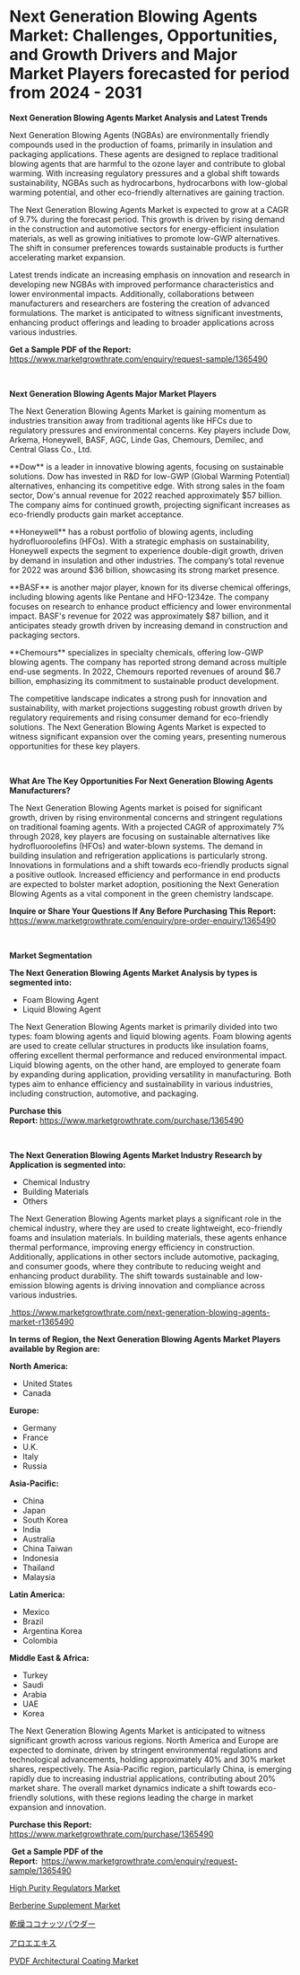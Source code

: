 <p><h1>Next Generation Blowing Agents Market: Challenges, Opportunities, and Growth Drivers and Major Market Players forecasted for period from 2024 - 2031</h1></p><p><strong>Next Generation Blowing Agents Market Analysis and Latest Trends</strong></p>
<p><p>Next Generation Blowing Agents (NGBAs) are environmentally friendly compounds used in the production of foams, primarily in insulation and packaging applications. These agents are designed to replace traditional blowing agents that are harmful to the ozone layer and contribute to global warming. With increasing regulatory pressures and a global shift towards sustainability, NGBAs such as hydrocarbons, hydrocarbons with low-global warming potential, and other eco-friendly alternatives are gaining traction.</p><p>The Next Generation Blowing Agents Market is expected to grow at a CAGR of 9.7% during the forecast period. This growth is driven by rising demand in the construction and automotive sectors for energy-efficient insulation materials, as well as growing initiatives to promote low-GWP alternatives. The shift in consumer preferences towards sustainable products is further accelerating market expansion. </p><p>Latest trends indicate an increasing emphasis on innovation and research in developing new NGBAs with improved performance characteristics and lower environmental impacts. Additionally, collaborations between manufacturers and researchers are fostering the creation of advanced formulations. The market is anticipated to witness significant investments, enhancing product offerings and leading to broader applications across various industries.</p></p>
<p><strong>Get a Sample PDF of the Report:&nbsp;</strong> <a href="https://www.marketgrowthrate.com/enquiry/request-sample/1365490">https://www.marketgrowthrate.com/enquiry/request-sample/1365490</a></p>
<p>&nbsp;</p>
<p><strong>Next Generation Blowing Agents Major Market Players</strong></p>
<p><p>The Next Generation Blowing Agents Market is gaining momentum as industries transition away from traditional agents like HFCs due to regulatory pressures and environmental concerns. Key players include Dow, Arkema, Honeywell, BASF, AGC, Linde Gas, Chemours, Demilec, and Central Glass Co., Ltd.</p><p>**Dow** is a leader in innovative blowing agents, focusing on sustainable solutions. Dow has invested in R&D for low-GWP (Global Warming Potential) alternatives, enhancing its competitive edge. With strong sales in the foam sector, Dow's annual revenue for 2022 reached approximately $57 billion. The company aims for continued growth, projecting significant increases as eco-friendly products gain market acceptance.</p><p>**Honeywell** has a robust portfolio of blowing agents, including hydrofluoroolefins (HFOs). With a strategic emphasis on sustainability, Honeywell expects the segment to experience double-digit growth, driven by demand in insulation and other industries. The company’s total revenue for 2022 was around $36 billion, showcasing its strong market presence.</p><p>**BASF** is another major player, known for its diverse chemical offerings, including blowing agents like Pentane and HFO-1234ze. The company focuses on research to enhance product efficiency and lower environmental impact. BASF's revenue for 2022 was approximately $87 billion, and it anticipates steady growth driven by increasing demand in construction and packaging sectors.</p><p>**Chemours** specializes in specialty chemicals, offering low-GWP blowing agents. The company has reported strong demand across multiple end-use segments. In 2022, Chemours reported revenues of around $6.7 billion, emphasizing its commitment to sustainable product development.</p><p>The competitive landscape indicates a strong push for innovation and sustainability, with market projections suggesting robust growth driven by regulatory requirements and rising consumer demand for eco-friendly solutions. The Next Generation Blowing Agents Market is expected to witness significant expansion over the coming years, presenting numerous opportunities for these key players.</p></p>
<p>&nbsp;</p>
<p><strong>What Are The Key Opportunities For Next Generation Blowing Agents Manufacturers?</strong></p>
<p><p>The Next Generation Blowing Agents market is poised for significant growth, driven by rising environmental concerns and stringent regulations on traditional foaming agents. With a projected CAGR of approximately 7% through 2028, key players are focusing on sustainable alternatives like hydrofluoroolefins (HFOs) and water-blown systems. The demand in building insulation and refrigeration applications is particularly strong. Innovations in formulations and a shift towards eco-friendly products signal a positive outlook. Increased efficiency and performance in end products are expected to bolster market adoption, positioning the Next Generation Blowing Agents as a vital component in the green chemistry landscape.</p></p>
<p><strong>Inquire or Share Your Questions If Any Before Purchasing This Report:</strong> <a href="https://www.marketgrowthrate.com/enquiry/pre-order-enquiry/1365490">https://www.marketgrowthrate.com/enquiry/pre-order-enquiry/1365490</a></p>
<p>&nbsp;</p>
<p><strong>Market Segmentation</strong></p>
<p><strong>The Next Generation Blowing Agents Market Analysis by types is segmented into:</strong></p>
<p><ul><li>Foam Blowing Agent</li><li>Liquid Blowing Agent</li></ul></p>
<p><p>The Next Generation Blowing Agents market is primarily divided into two types: foam blowing agents and liquid blowing agents. Foam blowing agents are used to create cellular structures in products like insulation foams, offering excellent thermal performance and reduced environmental impact. Liquid blowing agents, on the other hand, are employed to generate foam by expanding during application, providing versatility in manufacturing. Both types aim to enhance efficiency and sustainability in various industries, including construction, automotive, and packaging.</p></p>
<p><strong>Purchase this Report:&nbsp;</strong><a href="https://www.marketgrowthrate.com/purchase/1365490">https://www.marketgrowthrate.com/purchase/1365490</a></p>
<p>&nbsp;</p>
<p><strong>The Next Generation Blowing Agents Market Industry Research by Application is segmented into:</strong></p>
<p><ul><li>Chemical Industry</li><li>Building Materials</li><li>Others</li></ul></p>
<p><p>The Next Generation Blowing Agents market plays a significant role in the chemical industry, where they are used to create lightweight, eco-friendly foams and insulation materials. In building materials, these agents enhance thermal performance, improving energy efficiency in construction. Additionally, applications in other sectors include automotive, packaging, and consumer goods, where they contribute to reducing weight and enhancing product durability. The shift towards sustainable and low-emission blowing agents is driving innovation and compliance across various industries.</p></p>
<p><a href="https://www.marketgrowthrate.com/next-generation-blowing-agents-market-r1365490">&nbsp;https://www.marketgrowthrate.com/next-generation-blowing-agents-market-r1365490</a></p>
<p><strong>In terms of Region, the Next Generation Blowing Agents Market Players available by Region are:</strong></p>
<p>
    <p> <strong> North America: </strong>
        <ul>
            <li>United States</li>
            <li>Canada</li>
        </ul>
        </p> 
    <p> <strong> Europe: </strong>
        <ul>
            <li>Germany</li>
            <li>France</li>
            <li>U.K.</li>
            <li>Italy</li>
            <li>Russia</li>
        </ul>
        </p> 
    <p> <strong> Asia-Pacific: </strong>
        <ul>
            <li>China</li>
            <li>Japan</li>
            <li>South Korea</li>
            <li>India</li>
            <li>Australia</li>
            <li>China Taiwan</li>
            <li>Indonesia</li>
            <li>Thailand</li>
            <li>Malaysia</li>
        </ul>
        </p> 
    <p> <strong> Latin America: </strong>
        <ul>
            <li>Mexico</li>
            <li>Brazil</li>
            <li>Argentina Korea</li>
            <li>Colombia</li>
        </ul>
        </p> 
    <p> <strong> Middle East & Africa: </strong>
        <ul>
            <li>Turkey</li>
            <li>Saudi</li>
            <li>Arabia</li>
            <li>UAE</li>
            <li>Korea</li>
        </ul>
    </p>
    </p>
<p><p>The Next Generation Blowing Agents Market is anticipated to witness significant growth across various regions. North America and Europe are expected to dominate, driven by stringent environmental regulations and technological advancements, holding approximately 40% and 30% market shares, respectively. The Asia-Pacific region, particularly China, is emerging rapidly due to increasing industrial applications, contributing about 20% market share. The overall market dynamics indicate a shift towards eco-friendly solutions, with these regions leading the charge in market expansion and innovation.</p></p>
<p><strong>Purchase this Report: </strong><a href="https://www.marketgrowthrate.com/purchase/1365490">https://www.marketgrowthrate.com/purchase/1365490</a></p>
<p>&nbsp;<strong>Get a Sample PDF of the Report:&nbsp;&nbsp;</strong><a href="https://www.marketgrowthrate.com/enquiry/request-sample/1365490">https://www.marketgrowthrate.com/enquiry/request-sample/1365490</a></p>
<p><strong></strong></p>
<p><p><a href="https://github.com/PeterParrish5/Market-Research-Report-List-6/blob/main/high-purity-regulators-market.md">High Purity Regulators Market</a></p><p><a href="https://www.linkedin.com/pulse/strategic-roadmap-success-global-berberine-supplement-market-mzfqe?trackingId=FB8%2ByOj5T8OshJQmu8GJMg%3D%3D">Berberine Supplement Market</a></p><p><a href="https://medium.com/@ksleyeze/%E4%B9%BE%E7%87%A5%E3%82%B3%E3%82%B3%E3%83%8A%E3%83%83%E3%83%84%E3%83%91%E3%82%A6%E3%83%80%E3%83%BC%E5%B8%82%E5%A0%B4%E8%AA%BF%E6%9F%BB%E5%A0%B1%E5%91%8A%E6%9B%B8-2031%E5%B9%B4%E3%81%BE%E3%81%A7%E3%81%AE%E5%B8%82%E5%A0%B4%E8%A6%8F%E6%A8%A1%E3%81%A8%E5%8F%8E%E7%9B%8A%E5%88%86%E6%9E%90%E3%82%92%E6%8E%A2%E3%82%8B-%E5%B9%B4%E5%B9%B3%E5%9D%87%E6%88%90%E9%95%B7%E7%8E%87-cagr-12-2-%E3%81%A7%E6%88%90%E9%95%B7%E4%B8%AD%E3%81%AE%E4%B9%BE%E7%87%A5%E3%82%B3%E3%82%B3%E3%83%8A%E3%83%83%E3%83%84%E3%83%91%E3%82%A6%E3%83%80%E3%83%BC%E5%B8%82%E5%A0%B4-1d91267b7db3?postPublishedType=repub">乾燥ココナッツパウダー</a></p><p><a href="https://medium.com/@ksleyeze/%E3%82%A2%E3%83%AD%E3%82%A8%E3%82%A8%E3%82%AD%E3%82%B9%E5%B8%82%E5%A0%B4%E3%81%AE%E6%A6%82%E8%A6%81-%E5%9C%B0%E5%9F%9F%E3%81%AE%E5%B1%95%E6%9C%9B%E3%81%A8%E7%AB%B6%E4%BA%89%E6%88%A6%E7%95%A5-2024%E5%B9%B4%E3%81%8B%E3%82%892031%E5%B9%B4%E3%81%BE%E3%81%A7%E3%81%AE%E3%82%A2%E3%83%AD%E3%82%A8%E3%82%A8%E3%82%AD%E3%82%B9%E5%B8%82%E5%A0%B4%E3%81%AE%E4%BA%88%E6%B8%AC%E6%9C%9F%E9%96%93%E4%B8%AD%E3%81%AB14-9-%E3%81%AEcagr%E3%81%A7%E6%88%90%E9%95%B7%E3%81%99%E3%82%8B%E8%A6%8B%E8%BE%BC%E3%81%BF-88b679917bea?postPublishedType=repub">アロエエキス</a></p><p><a href="https://issuu.com/reportprime-2/docs/pvdf-architectural-coating-market-s_1e57d10bd9d0d6">PVDF Architectural Coating Market</a></p></p>